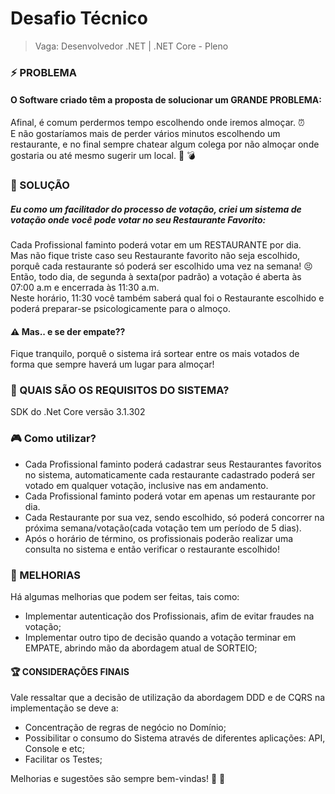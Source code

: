 # Desafio Técnico
> Vaga: Desenvolvedor .NET | .NET Core - Pleno

### ⚡ PROBLEMA
#### O Software criado têm a proposta de solucionar um GRANDE PROBLEMA:
Afinal, é comum perdermos tempo escolhendo onde iremos almoçar. ⏰<br>
E não gostaríamos mais de perder vários minutos escolhendo um restaurante, e no final sempre chatear algum colega por não almoçar onde gostaria ou até mesmo sugerir um local.  🔪 💣 <br>

### 📲 SOLUÇÃO
##### Eu como um facilitador do processo de votação, criei um sistema de votação onde você pode votar no seu Restaurante Favorito: <br>
Cada Profissional faminto poderá votar em um RESTAURANTE por dia. <br>
Mas não fique triste caso seu Restaurante favorito não seja escolhido, porquê cada restaurante só poderá ser escolhido uma vez na semana! 😣 <br>
Então, todo dia, de segunda à sexta(por padrão) a votação é aberta às 07:00 a.m e encerrada às 11:30 a.m. <br>
Neste horário, 11:30 você também saberá qual foi o Restaurante escolhido e poderá preparar-se psicologicamente para o almoço. <br>

#### ⚠ Mas.. e se der empate??
Fique tranquilo, porquê o sistema irá sortear entre os mais votados de forma que sempre haverá um lugar para almoçar! <br>


### 🚧 QUAIS SÃO OS REQUISITOS DO SISTEMA?
SDK do .Net Core versão 3.1.302 <br>

### 🎮 Como utilizar?
- Cada Profissional faminto poderá cadastrar seus Restaurantes favoritos no sistema, automaticamente cada restaurante cadastrado poderá ser votado em qualquer votação, inclusive nas em andamento. <br>
- Cada Profissional faminto poderá votar em apenas um restaurante por dia. <br>
- Cada Restaurante por sua vez, sendo escolhido, só poderá concorrer na próxima semana/votação(cada votação tem um período de 5 dias). <br>
- Após o horário de término, os profissionais poderão realizar uma consulta no sistema e então verificar o restaurante escolhido! <br>

### 📝 MELHORIAS
Há algumas melhorias que podem ser feitas, tais como: 
- Implementar autenticação dos Profissionais, afim de evitar fraudes na votação;  
- Implementar outro tipo de decisão quando a votação terminar em EMPATE, abrindo mão da abordagem atual de SORTEIO;

#### 🏆 CONSIDERAÇÕES FINAIS
Vale ressaltar que a decisão de utilização da abordagem DDD e de CQRS na implementação se deve a: <br>
- Concentração de regras de negócio no Domínio; <br>
- Possibilitar o consumo do Sistema através de diferentes aplicações: API, Console e etc; <br>
- Facilitar os Testes; <br>

Melhorias e sugestões são sempre bem-vindas! 👊 🚀
